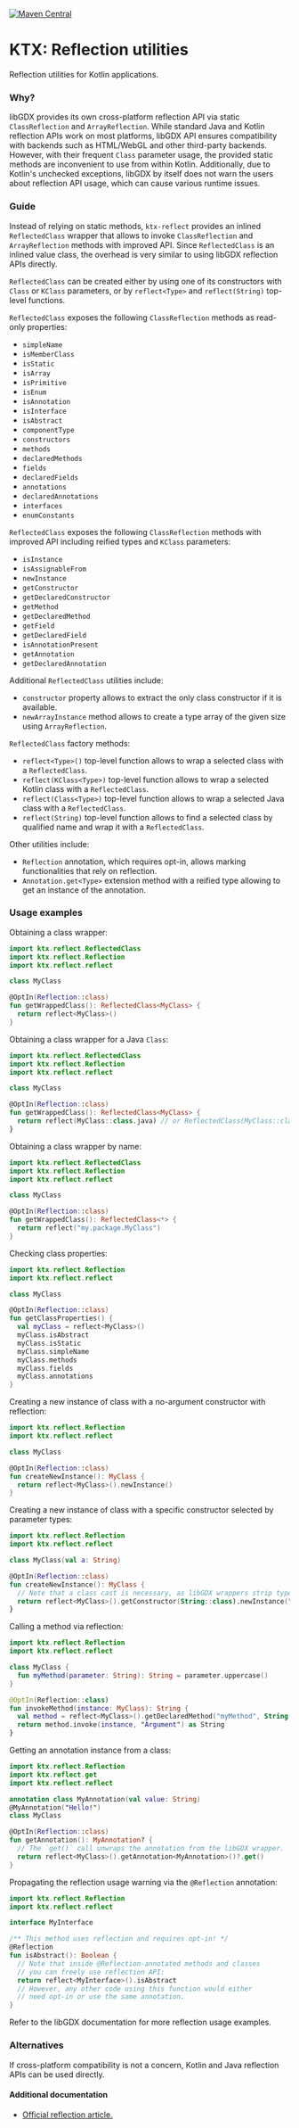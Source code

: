 [![Maven Central](https://img.shields.io/maven-central/v/io.github.libktx/ktx-reflect.svg)](https://search.maven.org/artifact/io.github.libktx/ktx-reflect)

# KTX: Reflection utilities

Reflection utilities for Kotlin applications.

### Why?

libGDX provides its own cross-platform reflection API via static `ClassReflection` and `ArrayReflection`.
While standard Java and Kotlin reflection APIs work on most platforms, libGDX API ensures compatibility
with backends such as HTML/WebGL and other third-party backends. However, with their frequent `Class`
parameter usage, the provided static methods are inconvenient to use from within Kotlin. Additionally, due to
Kotlin's unchecked exceptions, libGDX by itself does not warn the users about reflection API usage, which can
cause various runtime issues.

### Guide

Instead of relying on static methods, `ktx-reflect` provides an inlined `ReflectedClass` wrapper that
allows to invoke `ClassReflection` and `ArrayReflection` methods with improved API. Since `ReflectedClass`
is an inlined value class, the overhead is very similar to using libGDX reflection APIs directly.

`ReflectedClass` can be created either by using one of its constructors with `Class` or `KClass` parameters,
or by `reflect<Type>` and `reflect(String)` top-level functions. 

`ReflectedClass` exposes the following `ClassReflection` methods as read-only properties:
- `simpleName`
- `isMemberClass`
- `isStatic`
- `isArray`
- `isPrimitive`
- `isEnum`
- `isAnnotation`
- `isInterface`
- `isAbstract`
- `componentType`
- `constructors`
- `methods`
- `declaredMethods`
- `fields`
- `declaredFields`
- `annotations`
- `declaredAnnotations`
- `interfaces`
- `enumConstants`

`ReflectedClass` exposes the following `ClassReflection` methods with improved API including reified types and
`KClass` parameters:
- `isInstance`
- `isAssignableFrom`
- `newInstance`
- `getConstructor`
- `getDeclaredConstructor`
- `getMethod`
- `getDeclaredMethod`
- `getField`
- `getDeclaredField`
- `isAnnotationPresent`
- `getAnnotation`
- `getDeclaredAnnotation`

Additional `ReflectedClass` utilities include:
- `constructor` property allows to extract the only class constructor if it is available.
- `newArrayInstance` method allows to create a type array of the given size using `ArrayReflection`.

`ReflectedClass` factory methods:
- `reflect<Type>()` top-level function allows to wrap a selected class with a `ReflectedClass`.
- `reflect(KClass<Type>)` top-level function allows to wrap a selected Kotlin class with a `ReflectedClass`.
- `reflect(Class<Type>)` top-level function allows to wrap a selected Java class with a `ReflectedClass`.
- `reflect(String)` top-level function allows to find a selected class by qualified name and wrap it with
a `ReflectedClass`.

Other utilities include:
- `Reflection` annotation, which requires opt-in, allows marking functionalities that rely on reflection.
- `Annotation.get<Type>` extension method with a reified type allowing to get an instance of the annotation.

### Usage examples

Obtaining a class wrapper:

```kotlin
import ktx.reflect.ReflectedClass
import ktx.reflect.Reflection
import ktx.reflect.reflect

class MyClass

@OptIn(Reflection::class)
fun getWrappedClass(): ReflectedClass<MyClass> {
  return reflect<MyClass>()
}
```

Obtaining a class wrapper for a Java `Class`:

```kotlin
import ktx.reflect.ReflectedClass
import ktx.reflect.Reflection
import ktx.reflect.reflect

class MyClass

@OptIn(Reflection::class)
fun getWrappedClass(): ReflectedClass<MyClass> {
  return reflect(MyClass::class.java) // or ReflectedClass(MyClass::class.java)
}
```

Obtaining a class wrapper by name:

```kotlin
import ktx.reflect.ReflectedClass
import ktx.reflect.Reflection
import ktx.reflect.reflect

class MyClass

@OptIn(Reflection::class)
fun getWrappedClass(): ReflectedClass<*> {
  return reflect("my.package.MyClass")
}
```

Checking class properties:

```kotlin
import ktx.reflect.Reflection
import ktx.reflect.reflect

class MyClass

@OptIn(Reflection::class)
fun getClassProperties() {
  val myClass = reflect<MyClass>()
  myClass.isAbstract
  myClass.isStatic
  myClass.simpleName
  myClass.methods
  myClass.fields
  myClass.annotations
}
```

Creating a new instance of class with a no-argument constructor with reflection:

```kotlin
import ktx.reflect.Reflection
import ktx.reflect.reflect

class MyClass

@OptIn(Reflection::class)
fun createNewInstance(): MyClass {
  return reflect<MyClass>().newInstance()
}
```

Creating a new instance of class with a specific constructor selected by parameter types:

```kotlin
import ktx.reflect.Reflection
import ktx.reflect.reflect

class MyClass(val a: String)

@OptIn(Reflection::class)
fun createNewInstance(): MyClass {
  // Note that a class cast is necessary, as libGDX wrappers strip types:
  return reflect<MyClass>().getConstructor(String::class).newInstance("a") as MyClass
}
```

Calling a method via reflection:

```kotlin
import ktx.reflect.Reflection
import ktx.reflect.reflect

class MyClass {
  fun myMethod(parameter: String): String = parameter.uppercase()
}

@OptIn(Reflection::class)
fun invokeMethod(instance: MyClass): String {
  val method = reflect<MyClass>().getDeclaredMethod("myMethod", String::class)
  return method.invoke(instance, "Argument") as String
}
```

Getting an annotation instance from a class:

```kotlin
import ktx.reflect.Reflection
import ktx.reflect.get
import ktx.reflect.reflect

annotation class MyAnnotation(val value: String)
@MyAnnotation("Hello!")
class MyClass

@OptIn(Reflection::class)
fun getAnnotation(): MyAnnotation? {
  // The `get()` call unwraps the annotation from the libGDX wrapper.
  return reflect<MyClass>().getAnnotation<MyAnnotation>()?.get()
}
```

Propagating the reflection usage warning via the `@Reflection` annotation:

```kotlin
import ktx.reflect.Reflection
import ktx.reflect.reflect

interface MyInterface

/** This method uses reflection and requires opt-in! */
@Reflection
fun isAbstract(): Boolean {
  // Note that inside @Reflection-annotated methods and classes
  // you can freely use reflection API:
  return reflect<MyInterface>().isAbstract
  // However, any other code using this function would either
  // need opt-in or use the same annotation.
}
```

Refer to the libGDX documentation for more reflection usage examples.

### Alternatives

If cross-platform compatibility is not a concern, Kotlin and Java reflection APIs can be used directly.

#### Additional documentation

- [Official reflection article.](https://libgdx.com/wiki/utils/reflection)
